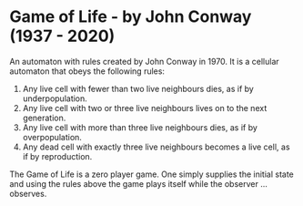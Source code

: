 # Game of Life - by John Conway (1937 - 2020)

An automaton with rules created by John Conway in 1970. It is a cellular automaton that obeys the following rules:

1) Any live cell with fewer than two live neighbours dies, as if by underpopulation.
2) Any live cell with two or three live neighbours lives on to the next generation.
3) Any live cell with more than three live neighbours dies, as if by overpopulation.
4) Any dead cell with exactly three live neighbours becomes a live cell, as if by reproduction.

The Game of Life is a zero player game. One simply supplies the initial state and using the rules above the game plays itself while the observer ... observes.

